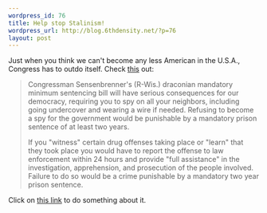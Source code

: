 ```yaml
--- 
wordpress_id: 76
title: Help stop Stalinism!
wordpress_url: http://blog.6thdensity.net/?p=76
layout: post
---
```

Just when you think we can't become any less American in the U.S.A., Congress has to outdo itself.  Check <a href="http://action.downsizedc.org/wyc.php?cid=28">this</a> out:<blockquote>Congressman Sensenbrenner's (R-Wis.) draconian mandatory minimum sentencing bill will have serious consequences for our democracy, requiring you to spy on all your neighbors, including going undercover and wearing a wire if needed. Refusing to become a spy for the government would be punishable by a mandatory prison sentence of at least two years.

If you "witness" certain drug offenses taking place or "learn" that they took place you would have to report the offense to law enforcement within 24 hours and provide "full assistance" in the investigation, apprehension, and prosecution of the people involved. Failure to do so would be a crime punishable by a mandatory two year prison sentence.</blockquote>Click on <a href="http://action.downsizedc.org/wyc.php?cid=28">this link</a> to do something about it.
